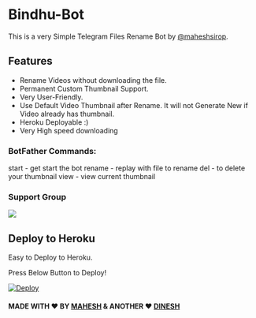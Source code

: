 # Bindhu-Bot
This is a very Simple Telegram Files Rename Bot by [@maheshsirop](https://t.me/maheshsirop).

## Features
- Rename Videos without downloading the file.
- Permanent Custom Thumbnail Support.
- Very User-Friendly.
- Use Default Video Thumbnail after Rename. It will not Generate New if Video already has thumbnail.
- Heroku Deployable :)
- Very High speed downloading

### BotFather Commands:
start - get start the bot
rename - replay with file to rename
del - to delete your thumbnail 
view - view current thumbnail
### Support Group
<a href="https://t.me/Hexafreinds"><img src="https://img.shields.io/badge/Telegram-Join%20Telegram%20Group-blue.svg?logo=telegram"></a>

## Deploy to Heroku
Easy to Deploy to Heroku.


Press Below Button to Deploy!

[![Deploy](https://www.herokucdn.com/deploy/button.svg)](https://github.com/MAHESH-KADALI/bindhu-renamer-bot)

#### MADE WITH ♥️ BY [MAHESH](https://github.com/MAHESH-KADALI) & ANOTHER ❤️ [DINESH](https://t.me/SatoruGojo830)
